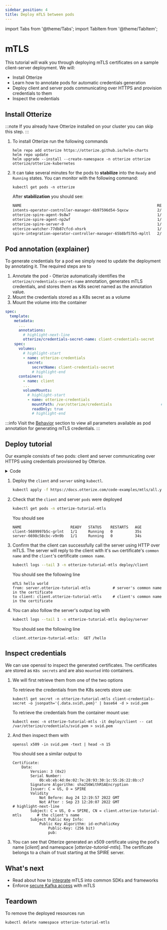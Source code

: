 ```yaml
---
sidebar_position: 4
title: Deploy mTLS between pods
---
```

import Tabs from '@theme/Tabs';
import TabItem from '@theme/TabItem';

# mTLS

This tutorial will walk you through deploying mTLS certificates on a sample client-server deployment.
We will:

- Install Otterize
- Learn how to annotate pods for automatic credentials generation
- Deploy client and server pods communicating over HTTPS and provision credentials to them
- Inspect the credentials

## Install Otterize

:::note
If you already have Otterize installed on your cluster you can skip this step.
:::

1. To install Otterize run the following commands
   ```shell
   helm repo add otterize https://otterize.github.io/helm-charts
   helm repo update
   helm upgrade --install --create-namespace -n otterize otterize otterize/otterize-kubernetes
   ```
2. It can take several minutes for the pods to **stabilize** into the `Ready` and `Running` states. You can monitor with
   the following command:
   ```
   kubectl get pods -n otterize
   ```
   After **stabilization** you should see:
   ```bash
   NAME                                                             READY   STATUS    RESTARTS      AGE
   intents-operator-controller-manager-6b97596d54-5qxcw             2/2     Running   0             53s
   otterize-spire-agent-9s8w7                                       1/1     Running   0             54s
   otterize-spire-agent-np2wf                                       1/1     Running   1 (33s ago)   54s
   otterize-spire-server-0                                          1/1     Running   0             53s
   otterize-watcher-77db87cfcd-xhsrk                                1/1     Running   0             53s
   spire-integration-operator-controller-manager-65b8bf57b5-mpltl   2/2     Running   0             53s
   ```


## Pod annotation  (explainer)

To generate credentials for a pod we simply need to update the deployment by annotating it.
The required steps are to

1. Annotate the pod - Otterize automatically identifies the `otterize/credentials-secret-name` annotation, generates
   mTLS credentials, and stores them as K8s secret named as the annotation value.
2. Mount the credentials stored as a K8s secret as a volume
3. Mount the volume into the container

```yaml
spec:
  template:
    metadata:
      ...
      annotations:
        # highlight-next-line
        otterize/credentials-secret-name: client-credentials-secret       # 1 Generate credentials
    spec:
      volumes:
        # highlight-start
        - name: otterize-credentials
          secret:
            secretName: client-credentials-secret                      # 2 Mount credentials as a volume
            # highlight-end
      containers:
        - name: client
        ...
        volumeMounts:
          # highlight-start
          - name: otterize-credentials
            mountPath: /var/otterize/credentials                      # 3 Mount volume into container 
            readOnly: true
            # highlight-end
```

:::info
Visit the [Behavior](/documentation/credential-operator/behavior) section to view all parameters available as pod
annotation for generating mTLS credentials.
:::

## Deploy tutorial

Our example consists of two pods: client and server communicating over HTTPS using credentials
provisioned by Otterize.
<details>
<summary>Code</summary>
<Tabs>
<TabItem value="client.js" label="client.js" default>

   ```js
   const fs = require('fs');
const https = require('https');

const options = {
    hostname: 'server.otterize-tutorial-mtls',
    port: 443,
    path: '/hello',
    method: 'GET',
    cert: fs.readFileSync('/var/otterize/credentials/svid.pem'),
    key: fs.readFileSync('/var/otterize/credentials/key.pem'),
    ca: fs.readFileSync('/var/otterize/credentials/bundle.pem')
}

const req = https.request(
    options,
    res => {
        res.on('data', function (data) {
            console.log(data.toString())
        });
    }
);

req.end();
   ```

</TabItem>
<TabItem value="server.js" label="server.js" default>

   ```js
   const https = require(`https`);
const fs = require(`fs`);

const options = {
    key: fs.readFileSync('/var/otterize/credentials/key.pem'),
    cert: fs.readFileSync('/var/otterize/credentials/svid.pem'),
    ca: fs.readFileSync('/var/otterize/credentials/bundle.pem'),
    requestCert: true
};

https.createServer(options, (req, res) => {
    console.log(req.method + " " + req.url);
    if (req.url === '/hello') {
        res.writeHead(200);
        res.end(`Hello world mTLS`);
    } else {
        res.end();
    }
}).listen(443);
   ```

</TabItem>
</Tabs>
</details>

1. Deploy the `client` and `server` using `kubectl`.
   ```bash
   kubectl apply -f https://docs.otterize.com/code-examples/mtls/all.yaml
   ```
2. Check that the `client` and server `pods` were deployed
   ```bash
   kubectl get pods -n otterize-tutorial-mtls
   ```
   You should see
   ```
   NAME                      READY   STATUS    RESTARTS   AGE
   client-5689997b5c-grlnt   1/1     Running   0          35s
   server-6698c58cbc-v9n9b   1/1     Running   0          34s
   ```
3. Confirm that the client can successfully call the server using HTTP over mTLS. The server will reply to the client with it's `own` certificate's `common name` and the `client`'s certificate `common name`.

   ```bash
   kubectl logs --tail 3 -n otterize-tutorial-mtls deploy/client
   ```

   You should see the following line

   ```shell
   mTLS hello world
   from: server.otterize-tutorial-mtls          # server's common name in the certificate
   to client: client.otterize-tutorial-mtls     # client's common name in the certificate
   ```
4. You can also follow the server's output log with
   ```bash
   kubectl logs --tail 1 -n otterize-tutorial-mtls deploy/server
   ```
   
   You should see the following line
   
   ```shell
   client.otterize-tutorial-mtls:  GET /hello
   ```
## Inspect credentials

We can use openssl to inspect the generated certificates. The certificates are stored as `K8s secrets` and are also
`mounted` into containers.

1. We will first retrieve them from one of the two options

   <Tabs>
     <TabItem value="secret-direct" label="K8s secret" default>
   To retrieve the credentials from the K8s secrets store use:
   
   ```shell
   kubectl get secret -n otterize-tutorial-mtls client-credentials-secret -o jsonpath='{.data.svid\.pem}' | base64 -d > svid.pem
   ```
   </TabItem>
   <TabItem value="secret-pod" label="K8s pod mount" default>
   To retrieve the credentials from the container mount use:

   ```shell
   kubectl exec -n otterize-tutorial-mtls -it deploy/client -- cat /var/otterize/credentials/svid.pem > svid.pem
   ```

   </TabItem>
   </Tabs>

2. And then inspect them with

   ```shell
   openssl x509 -in svid.pem -text | head -n 15
   ```
   You should see a similar output to
   ```x509
   Certificate:
       Data:
           Version: 3 (0x2)
           Serial Number:
               0b:eb:eb:4d:0e:02:7e:28:93:30:1c:55:26:22:8b:c7
           Signature Algorithm: sha256WithRSAEncryption
           Issuer: C = US, O = SPIRE
           Validity
               Not Before: Aug 24 12:19:57 2022 GMT
               Not After : Sep 23 12:20:07 2022 GMT
   # highlight-next-line
           Subject: C = US, O = SPIRE, CN = client.otterize-tutorial-mtls       # the client's name
           Subject Public Key Info:
               Public Key Algorithm: id-ecPublicKey
                   Public-Key: (256 bit)
                   pub:
   ```

3. You can see that Otterize generated an x509 certificate using the pod's name [_client_] and namespace [_otterize-tutorial-mtls_].
The certificate belongs to a chain of trust starting at the SPIRE server.

## What's next

- Read about how to [integrate](/documentation/sdk-integration/credential-sdk-integration) mTLS into common SDKs and
  frameworks
- Enforce [secure Kafka access](/documentation/getting-started/kafka-mtls) with mTLS

## Teardown

To remove the deployed resources run

```bash
kubectl delete namespace otterize-tutorial-mtls
```